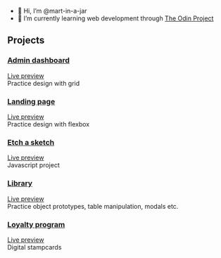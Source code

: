 - 👋 Hi, I’m @mart-in-a-jar
- 🌱 I’m currently learning web development through [The Odin Project](https://www.theodinproject.com/)


<!---
mart-in-a-jar/mart-in-a-jar is a ✨ special ✨ repository because its `README.md` (this file) appears on your GitHub profile.
You can click the Preview link to take a look at your changes.
--->

## Projects

### [Admin dashboard](https://github.com/mart-in-a-jar/odin-admin-dashboard)
[Live preview](http://raw.githack.com/mart-in-a-jar/odin-admin-dashboard/master/index.html)  
Practice design with grid

### [Landing page](https://github.com/mart-in-a-jar/odin-landing-page)
[Live preview](http://raw.githack.com/mart-in-a-jar/odin-landing-page/main/index.html)  
Practice design with flexbox

### [Etch a sketch](https://github.com/mart-in-a-jar/etch-a-sketch)
[Live preview](https://raw.githack.com/mart-in-a-jar/etch-a-sketch/main/index.html)  
Javascript project

### [Library](https://github.com/mart-in-a-jar/odin-library)
[Live preview](http://raw.githack.com/mart-in-a-jar/odin-library/main/index.html)  
Practice object prototypes, table manipulation, modals etc.

### [Loyalty program](https://github.com/mart-in-a-jar/loyalty_program)  
[Live preview](https://ndm.ssn.no/bok/)  
Digital stampcards
